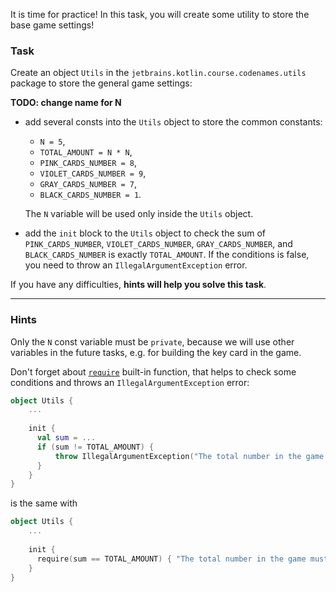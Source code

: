 It is time for practice!
In this task, you will create some utility to store the base game settings!

### Task

Create an object `Utils` in the `jetbrains.kotlin.course.codenames.utils` package to store the general game settings:

**TODO: change name for N**

- add several consts into the `Utils` object to store the common constants:
  - `N = 5`, 
  - `TOTAL_AMOUNT = N * N`, 
  - `PINK_CARDS_NUMBER = 8`, 
  - `VIOLET_CARDS_NUMBER = 9`, 
  - `GRAY_CARDS_NUMBER = 7`, 
  - `BLACK_CARDS_NUMBER = 1`.
  
  The `N` variable will be used only inside the `Utils` object.
- add the `init` block to the `Utils` object to check the sum of `PINK_CARDS_NUMBER`, `VIOLET_CARDS_NUMBER`, `GRAY_CARDS_NUMBER`, and `BLACK_CARDS_NUMBER` is exactly `TOTAL_AMOUNT`.
  If the conditions is false, you need to throw an `IllegalArgumentException` error.

If you have any difficulties, **hints will help you solve this task**.

----

### Hints

<div class="hint" title="Access modifiers">
  
  Only the `N` const variable must be `private`, because we will use other variables in the future tasks, 
  e.g. for building the key card in the game.
</div>

<div class="hint" title="The require built-in function">
  
Don't forget about [`require`](https://kotlinlang.org/api/latest/jvm/stdlib/kotlin/require.html) built-in function, that helps to check some conditions and throws an `IllegalArgumentException` error:

```kotlin
object Utils {
    ...
  
    init {
      val sum = ...
      if (sum != TOTAL_AMOUNT) {
          throw IllegalArgumentException("The total number in the game must be: $TOTAL_AMOUNT")
      }
    }
}
```

is the same with 

```kotlin
object Utils {
    ...
  
    init {
      require(sum == TOTAL_AMOUNT) { "The total number in the game must be: $TOTAL_AMOUNT" }
    }
}
```

</div>


